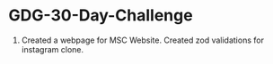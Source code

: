 # GDG-30-Day-Challenge

1. Created a webpage for MSC Website. Created zod validations for instagram clone.
